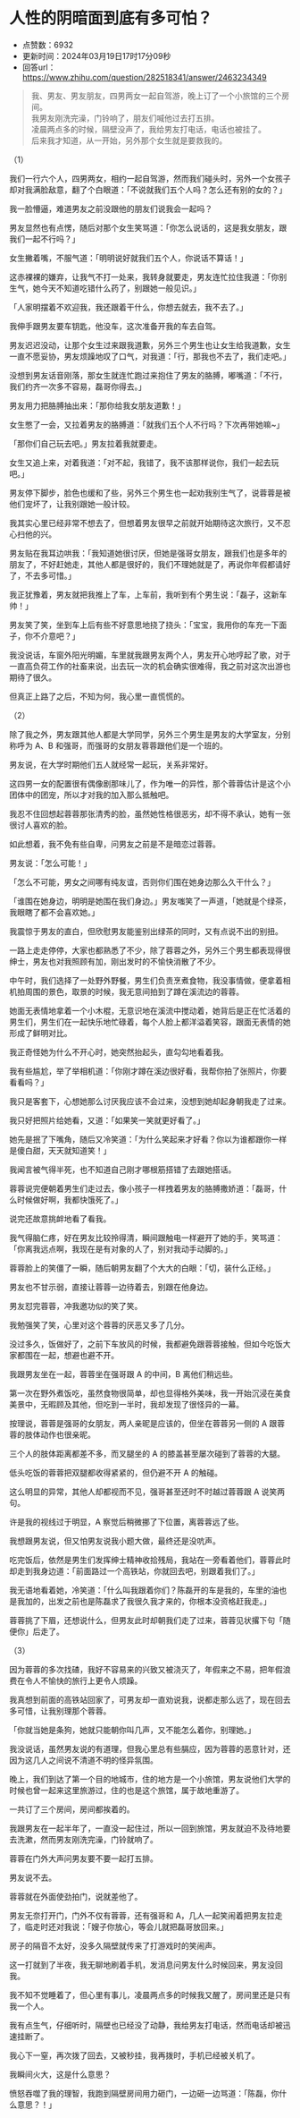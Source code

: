 # 人性的阴暗面到底有多可怕？
- 点赞数：6932
- 更新时间：2024年03月19日17时17分09秒
- 回答url：https://www.zhihu.com/question/282518341/answer/2463234349
<body>
 <blockquote>
  我、男友、男友朋友，四男两女一起自驾游，晚上订了一个小旅馆的三个房间。
  <br>
   我男友刚洗完澡，门铃响了，朋友们喊他过去打五排。
  <br>
   凌晨两点多的时候，隔壁没声了，我给男友打电话，电话也被挂了。
  <br>
   后来我才知道，从一开始，另外那个女生就是要救我的。
 </blockquote>
 <p><span><span>（</span></span>1<span><span>）</span></span></p>
 <p>我们一行六个人<span><span>，</span></span>四男两女<span><span>，</span></span>相约一起自驾游<span><span>，</span></span>然而我们碰头时<span><span>，</span></span>另外一个女孩子却对我满脸敌意<span><span>，</span></span>翻了个白眼道<span><span>：</span></span><span><span>「</span></span>不说就我们五个人吗<span><span>？</span></span>怎么还有别的女的<span><span>？</span></span><span><span>」</span></span></p>
 <p>我一脸懵逼<span><span>，</span></span>难道男友之前没跟他的朋友们说我会一起吗<span><span>？</span></span></p>
 <p>男友显然也有点愣<span><span>，</span></span>随后对那个女生笑骂道<span><span>：</span></span><span><span>「</span></span>你怎么说话的<span><span>，</span></span>这是我女朋友<span><span>，</span></span>跟我们一起不行吗<span><span>？</span></span><span><span>」</span></span></p>
 <p>女生撇着嘴<span><span>，</span></span>不服气道<span><span>：</span></span><span><span>「</span></span>明明说好就我们五个人<span><span>，</span></span>你说话不算话<span><span>！</span></span><span><span>」</span></span></p>
 <p>这赤裸裸的嫌弃<span><span>，</span></span>让我气不打一处来<span><span>，</span></span>我转身就要走<span><span>，</span></span>男友连忙拉住我道<span><span>：</span></span><span><span>「</span></span>你别生气<span><span>，</span></span>她今天不知道吃错什么药了<span><span>，</span></span>别跟她一般见识<span><span>。</span></span><span><span>」</span></span></p>
 <p><span><span>「</span></span>人家明摆着不欢迎我<span><span>，</span></span>我还跟着干什么<span><span>，</span></span>你想去就去<span><span>，</span></span>我不去了<span><span>。</span></span><span><span>」</span></span></p>
 <p>我伸手跟男友要车钥匙<span><span>，</span></span>他没车<span><span>，</span></span>这次准备开我的车去自驾<span><span>。</span></span></p>
 <p>男友迟迟没动<span><span>，</span></span>让那个女生过来跟我道歉<span><span>，</span></span>另外三个男生也让女生给我道歉<span><span>，</span></span>女生一直不愿妥协<span><span>，</span></span>男友烦躁地叹了口气<span><span>，</span></span>对我道<span><span>：</span></span><span><span>「</span></span>行<span><span>，</span></span>那我也不去了<span><span>，</span></span>我们走吧<span><span>。</span></span><span><span>」</span></span></p>
 <p>没想到男友话音刚落<span><span>，</span></span>那女生就连忙跑过来抱住了男友的胳膊<span><span>，</span></span>嘟嘴道<span><span>：</span></span><span><span>「</span></span>不行<span><span>，</span></span>我们约齐一次多不容易<span><span>，</span></span>磊哥你得去<span><span>。</span></span><span><span>」</span></span></p>
 <p>男友用力把胳膊抽出来<span><span>：</span></span><span><span>「</span></span>那你给我女朋友道歉<span><span>！</span></span><span><span>」</span></span></p>
 <p>女生憋了一会<span><span>，</span></span>又拉着男友的胳膊道<span><span>：</span></span><span><span>「</span></span>就我们五个人不行吗<span><span>？</span></span>下次再带她嘛~<span><span>」</span></span></p>
 <p><span><span>「</span></span>那你们自己玩去吧<span><span>。</span></span><span><span>」</span></span>男友拉着我就要走<span><span>。</span></span></p>
 <p>女生又追上来<span><span>，</span></span>对着我道<span><span>：</span></span><span><span>「</span></span>对不起<span><span>，</span></span>我错了<span><span>，</span></span>我不该那样说你<span><span>，</span></span>我们一起去玩吧<span><span>。</span></span><span><span>」</span></span></p>
 <p>男友停下脚步<span><span>，</span></span>脸色也缓和了些<span><span>，</span></span>另外三个男生也一起劝我别生气了<span><span>，</span></span>说蓉蓉是被他们宠坏了<span><span>，</span></span>让我别跟她一般计较<span><span>。</span></span></p>
 <p>我其实心里已经非常不想去了<span><span>，</span></span>但想着男友很早之前就开始期待这次旅行<span><span>，</span></span>又不忍心扫他的兴<span><span>。</span></span></p>
 <p>男友贴在我耳边哄我<span><span>：</span></span><span><span>「</span></span>我知道她很讨厌<span><span>，</span></span>但她是强哥女朋友<span><span>，</span></span>跟我们也是多年的朋友了<span><span>，</span></span>不好赶她走<span><span>，</span></span>其他人都是很好的<span><span>，</span></span>我们不理她就是了<span><span>，</span></span>再说你年假都请好了<span><span>，</span></span>不去多可惜<span><span>。</span></span><span><span>」</span></span></p>
 <p>我正犹豫着<span><span>，</span></span>男友就把我推上了车<span><span>，</span></span>上车前<span><span>，</span></span>我听到有个男生说<span><span>：</span></span><span><span>「</span></span>磊子<span><span>，</span></span>这新车帅<span><span>！</span></span><span><span>」</span></span></p>
 <p>男友笑了笑<span><span>，</span></span>坐到车上后有些不好意思地挠了挠头<span><span>：</span></span><span><span>「</span></span>宝宝<span><span>，</span></span>我用你的车充一下面子<span><span>，</span></span>你不介意吧<span><span>？</span></span><span><span>」</span></span></p>
 <p>我没说话<span><span>，</span></span>车窗外阳光明媚<span><span>，</span></span>车里就我跟男友两个人<span><span>，</span></span>男友开心地哼起了歌<span><span>，</span></span>对于一直高负荷工作的社畜来说<span><span>，</span></span>出去玩一次的机会确实很难得<span><span>，</span></span>我之前对这次出游也期待了很久<span><span>。</span></span></p>
 <p>但真正上路了之后<span><span>，</span></span>不知为何<span><span>，</span></span>我心里一直慌慌的<span><span>。</span></span></p>
 <p><span><span>（</span></span>2<span><span>）</span></span></p>
 <p>除了我之外<span><span>，</span></span>男友跟其他人都是大学同学<span><span>，</span></span>另外三个男生是男友的大学室友<span><span>，</span></span>分别称呼为 A<span><span>、</span></span>B 和强哥<span><span>，</span></span>而强哥的女朋友蓉蓉跟他们是一个班的<span><span>。</span></span></p>
 <p>男友说<span><span>，</span></span>在大学时期他们五人就经常一起玩<span><span>，</span></span>关系非常好<span><span>。</span></span></p>
 <p>这四男一女的配置很有偶像剧那味儿了<span><span>，</span></span>作为唯一的异性<span><span>，</span></span>那个蓉蓉估计是这个小团体中的团宠<span><span>，</span></span>所以才对我的加入那么抵触吧<span><span>。</span></span></p>
 <p>我忍不住回想起蓉蓉那张清秀的脸<span><span>，</span></span>虽然她性格很恶劣<span><span>，</span></span>却不得不承认<span><span>，</span></span>她有一张很讨人喜欢的脸<span><span>。</span></span></p>
 <p>如此想着<span><span>，</span></span>我不免有些自卑<span><span>，</span></span>问男友之前是不是暗恋过蓉蓉<span><span>。</span></span></p>
 <p>男友说<span><span>：</span></span><span><span>「</span></span>怎么可能<span><span>！</span></span><span><span>」</span></span></p>
 <p><span><span>「</span></span>怎么不可能<span><span>，</span></span>男女之间哪有纯友谊<span><span>，</span></span>否则你们围在她身边那么久干什么<span><span>？</span></span><span><span>」</span></span></p>
 <p><span><span>「</span></span>谁围在她身边<span><span>，</span></span>明明是她围在我们身边<span><span>。</span></span><span><span>」</span></span>男友嗤笑了一声道<span><span>，</span></span><span><span>「</span></span>她就是个绿茶<span><span>，</span></span>我眼瞎了都不会喜欢她<span><span>。</span></span><span><span>」</span></span></p>
 <p>我震惊于男友的直白<span><span>，</span></span>但欣慰男友能鉴别出绿茶的同时<span><span>，</span></span>又有点说不出的别扭<span><span>。</span></span></p>
 <p>一路上走走停停<span><span>，</span></span>大家也都熟悉了不少<span><span>，</span></span>除了蓉蓉之外<span><span>，</span></span>另外三个男生都表现得很绅士<span><span>，</span></span>男友也对我照顾有加<span><span>，</span></span>刚出发时的不愉快消散了不少<span><span>。</span></span></p>
 <p>中午时<span><span>，</span></span>我们选择了一处野外野餐<span><span>，</span></span>男生们负责烹煮食物<span><span>，</span></span>我没事情做<span><span>，</span></span>便拿着相机拍周围的景色<span><span>，</span></span>取景的时候<span><span>，</span></span>我无意间拍到了蹲在溪流边的蓉蓉<span><span>。</span></span></p>
 <p>她面无表情地拿着一个小木棍<span><span>，</span></span>无意识地在溪流中搅动着<span><span>，</span></span>她背后是正在忙活着的男生们<span><span>，</span></span>男生们在一起快乐地忙碌着<span><span>，</span></span>每个人脸上都洋溢着笑容<span><span>，</span></span>跟面无表情的她形成了鲜明对比<span><span>。</span></span></p>
 <p>我正奇怪她为什么不开心时<span><span>，</span></span>她突然抬起头<span><span>，</span></span>直勾勾地看着我<span><span>。</span></span></p>
 <p>我有些尴尬<span><span>，</span></span>举了举相机道<span><span>：</span></span><span><span>「</span></span>你刚才蹲在溪边很好看<span><span>，</span></span>我帮你拍了张照片<span><span>，</span></span>你要看看吗<span><span>？</span></span><span><span>」</span></span></p>
 <p>我只是客套下<span><span>，</span></span>心想她那么讨厌我应该不会过来<span><span>，</span></span>没想到她却起身朝我走了过来<span><span>。</span></span></p>
 <p>我只好把照片给她看<span><span>，</span></span>又道<span><span>：</span></span><span><span>「</span></span>如果笑一笑就更好看了<span><span>。</span></span><span><span>」</span></span></p>
 <p>她先是抿了下嘴角<span><span>，</span></span>随后又冷笑道<span><span>：</span></span><span><span>「</span></span>为什么笑起来才好看<span><span>？</span></span>你以为谁都跟你一样是傻白甜<span><span>，</span></span>天天就知道笑<span><span>！</span></span><span><span>」</span></span></p>
 <p>我闻言被气得半死<span><span>，</span></span>也不知道自己刚才哪根筋搭错了去跟她搭话<span><span>。</span></span></p>
 <p>蓉蓉说完便朝着男生们走过去<span><span>，</span></span>像小孩子一样拽着男友的胳膊撒娇道<span><span>：</span></span><span><span>「</span></span>磊哥<span><span>，</span></span>什么时候做好啊<span><span>，</span></span>我都快饿死了<span><span>。</span></span><span><span>」</span></span></p>
 <p>说完还故意挑衅地看了看我<span><span>。</span></span></p>
 <p>我气得脑仁疼<span><span>，</span></span>好在男友比较拎得清<span><span>，</span></span>瞬间跟触电一样避开了她的手<span><span>，</span></span>笑骂道<span><span>：</span></span><span><span>「</span></span>你离我远点啊<span><span>，</span></span>我现在是有对象的人了<span><span>，</span></span>别对我动手动脚的<span><span>。</span></span><span><span>」</span></span></p>
 <p>蓉蓉脸上的笑僵了一瞬<span><span>，</span></span>随后朝男友翻了个大大的白眼<span><span>：</span></span><span><span>「</span></span>切<span><span>，</span></span>装什么正经<span><span>。</span></span><span><span>」</span></span></p>
 <p>男友也不甘示弱<span><span>，</span></span>直接让蓉蓉一边待着去<span><span>，</span></span>别跟在他身边<span><span>。</span></span></p>
 <p>男友怼完蓉蓉<span><span>，</span></span>冲我邀功似的笑了笑<span><span>。</span></span></p>
 <p>我勉强笑了笑<span><span>，</span></span>心里对这个蓉蓉的厌恶又多了几分<span><span>。</span></span></p>
 <p>没过多久<span><span>，</span></span>饭做好了<span><span>，</span></span>之前下车放风的时候<span><span>，</span></span>我都避免跟蓉蓉接触<span><span>，</span></span>但如今吃饭大家都围在一起<span><span>，</span></span>想避也避不开<span><span>。</span></span></p>
 <p>我跟男友坐在一起<span><span>，</span></span>蓉蓉坐在强哥跟 A 的中间<span><span>，</span></span>B 离他们稍远些<span><span>。</span></span></p>
 <p>第一次在野外煮饭吃<span><span>，</span></span>虽然食物很简单<span><span>，</span></span>却也显得格外美味<span><span>，</span></span>我一开始沉浸在美食美景中<span><span>，</span></span>无暇顾及其他<span><span>，</span></span>但吃到一半时<span><span>，</span></span>我却发现了很怪异的一幕<span><span>。</span></span></p>
 <p>按理说<span><span>，</span></span>蓉蓉是强哥的女朋友<span><span>，</span></span>两人亲昵是应该的<span><span>，</span></span>但坐在蓉蓉另一侧的 A 跟蓉蓉的肢体动作也很亲昵<span><span>。</span></span></p>
 <p>三个人的肢体距离都差不多<span><span>，</span></span>而叉腿坐的 A 的膝盖甚至屡次碰到了蓉蓉的大腿<span><span>。</span></span></p>
 <p>低头吃饭的蓉蓉把双腿都收得紧紧的<span><span>，</span></span>但仍避不开 A 的触碰<span><span>。</span></span></p>
 <p>这么明显的异常<span><span>，</span></span>其他人却都视而不见<span><span>，</span></span>强哥甚至还时不时越过蓉蓉跟 A 说笑两句<span><span>。</span></span></p>
 <p>许是我的视线过于明显<span><span>，</span></span>A 察觉后稍微挪了下位置<span><span>，</span></span>离蓉蓉远了些<span><span>。</span></span></p>
 <p>我想跟男友说<span><span>，</span></span>但又怕男友说我小题大做<span><span>，</span></span>最终还是没吭声<span><span>。</span></span></p>
 <p>吃完饭后<span><span>，</span></span>依然是男生们发挥绅士精神收拾残局<span><span>，</span></span>我站在一旁看着他们<span><span>，</span></span>蓉蓉此时却走到我身边道<span><span>：</span></span><span><span>「</span></span>前面路过一个高铁站<span><span>，</span></span>你就回去吧<span><span>，</span></span>别跟着我们了<span><span>。</span></span><span><span>」</span></span></p>
 <p>我无语地看着她<span><span>，</span></span>冷笑道<span><span>：</span></span><span><span>「</span></span>什么叫我跟着你们<span><span>？</span></span>陈磊开的车是我的<span><span>，</span></span>车里的油也是我加的<span><span>，</span></span>出发之前也是陈磊求了我很久我才来的<span><span>，</span></span>你根本没资格赶我走<span><span>。</span></span><span><span>」</span></span></p>
 <p>蓉蓉挑了下眉<span><span>，</span></span>还想说什么<span><span>，</span></span>但男友此时却朝我们走了过来<span><span>，</span></span>蓉蓉见状撂下句<span><span>「</span></span>随便你<span><span>」</span></span>后走了<span><span>。</span></span></p>
 <p><span><span>（</span></span>3<span><span>）</span></span></p>
 <p>因为蓉蓉的多次找碴<span><span>，</span></span>我好不容易来的兴致又被浇灭了<span><span>，</span></span>年假来之不易<span><span>，</span></span>把年假浪费在令人不愉快的旅行上更令人烦躁<span><span>。</span></span></p>
 <p>我真想到前面的高铁站回家了<span><span>，</span></span>可男友却一直劝说我<span><span>，</span></span>说都走那么远了<span><span>，</span></span>现在回去多可惜<span><span>，</span></span>让我别理那个蓉蓉<span><span>。</span></span></p>
 <p><span><span>「</span></span>你就当她是条狗<span><span>，</span></span>她就只能朝你叫几声<span><span>，</span></span>又不能怎么着你<span><span>，</span></span>别理她<span><span>。</span></span><span><span>」</span></span></p>
 <p>我没说话<span><span>，</span></span>虽然男友说的有道理<span><span>，</span></span>但我心里总有些膈应<span><span>，</span></span>因为蓉蓉的恶意针对<span><span>，</span></span>还因为这几人之间说不清道不明的怪异氛围<span><span>。</span></span></p>
 <p>晚上<span><span>，</span></span>我们到达了第一个目的地城市<span><span>，</span></span>住的地方是一个小旅馆<span><span>，</span></span>男友说他们大学的时候也曾一起来这里旅游过<span><span>，</span></span>住的也是这个旅馆<span><span>，</span></span>属于故地重游了<span><span>。</span></span></p>
 <p>一共订了三个房间<span><span>，</span></span>房间都挨着的<span><span>。</span></span></p>
 <p>我跟男友在一起半年了<span><span>，</span></span>一直没一起住过<span><span>，</span></span>所以一回到旅馆<span><span>，</span></span>男友就迫不及待地要去洗漱<span><span>，</span></span>然而男友刚洗完澡<span><span>，</span></span>门铃就响了<span><span>。</span></span></p>
 <p>蓉蓉在门外大声问男友要不要一起打五排<span><span>。</span></span></p>
 <p>男友说不去<span><span>。</span></span></p>
 <p>蓉蓉就在外面使劲拍门<span><span>，</span></span>说就差他了<span><span>。</span></span></p>
 <p>男友无奈打开门<span><span>，</span></span>门外不仅有蓉蓉<span><span>，</span></span>还有强哥和 A<span><span>，</span></span>几人一起笑闹着把男友拉走了<span><span>，</span></span>临走时还对我说<span><span>：</span></span><span><span>「</span></span>嫂子你放心<span><span>，</span></span>等会儿就把磊哥放回来<span><span>。</span></span><span><span>」</span></span></p>
 <p>房子的隔音不太好<span><span>，</span></span>没多久隔壁就传来了打游戏时的笑闹声<span><span>。</span></span></p>
 <p>这一打就到了半夜<span><span>，</span></span>我无聊地刷着手机<span><span>，</span></span>发消息问男友什么时候回来<span><span>，</span></span>男友没回我<span><span>。</span></span></p>
 <p>我不知不觉睡着了<span><span>，</span></span>但心里有事儿<span><span>，</span></span>凌晨两点多的时候我又醒了<span><span>，</span></span>房间里还是只有我一个人<span><span>。</span></span></p>
 <p>我有点生气<span><span>，</span></span>仔细听时<span><span>，</span></span>隔壁也已经没了动静<span><span>，</span></span>我给男友打电话<span><span>，</span></span>然而电话却被迅速挂断了<span><span>。</span></span></p>
 <p>我心下一窒<span><span>，</span></span>再次拨了回去<span><span>，</span></span>又被秒挂<span><span>，</span></span>我再拨时<span><span>，</span></span>手机已经被关机了<span><span>。</span></span></p>
 <p>我瞬间火大<span><span>，</span></span>这是什么意思<span><span>？</span></span></p>
 <p>愤怒吞噬了我的理智<span><span>，</span></span>我跑到隔壁房间用力砸门<span><span>，</span></span>一边砸一边骂道<span><span>：</span></span><span><span>「</span></span>陈磊<span><span>，</span></span>你什么意思<span><span>？</span></span><span><span>！</span></span><span><span>」</span></span></p>
</body>